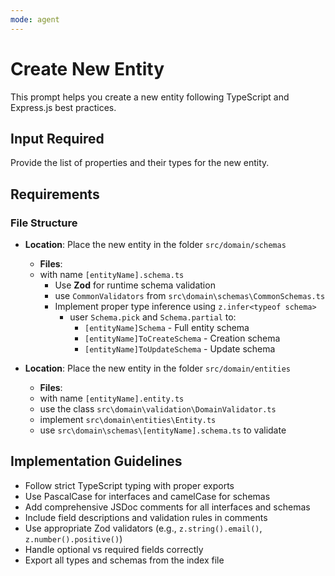 ```yaml
---
mode: agent
---
```


# Create New Entity

This prompt helps you create a new entity following TypeScript and Express.js best practices.

## Input Required

Provide the list of properties and their types for the new entity.

## Requirements

### File Structure

- **Location**: Place the new entity in the folder `src/domain/schemas`

  - **Files**:
  - with name `[entityName].schema.ts`
    - Use **Zod** for runtime schema validation
    - use `CommonValidators` from `src\domain\schemas\CommonSchemas.ts`
    - Implement proper type inference using `z.infer<typeof schema>`
      - user `Schema.pick` and `Schema.partial` to:
        - `[entityName]Schema` - Full entity schema
        - `[entityName]ToCreateSchema` - Creation schema
        - `[entityName]ToUpdateSchema` - Update schema

- **Location**: Place the new entity in the folder `src/domain/entities`

  - **Files**:
  - with name `[entityName].entity.ts`
  - use the class `src\domain\validation\DomainValidator.ts`
  - implement `src\domain\entities\Entity.ts`
  - use `src\domain\schemas\[entityName].schema.ts` to validate

## Implementation Guidelines

- Follow strict TypeScript typing with proper exports
- Use PascalCase for interfaces and camelCase for schemas
- Add comprehensive JSDoc comments for all interfaces and schemas
- Include field descriptions and validation rules in comments
- Use appropriate Zod validators (e.g., `z.string().email()`, `z.number().positive()`)
- Handle optional vs required fields correctly
- Export all types and schemas from the index file
